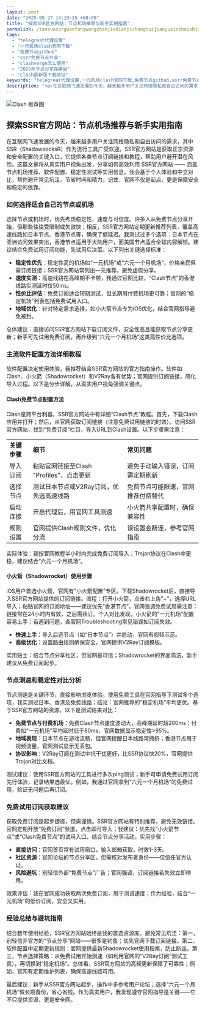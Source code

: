 ```yaml
---
layout: post
date: "2025-08-27 14:19:35 +08:00"
title: "探索SSR官方网站：节点机场推荐与新手实用指南"
permalink: /tansuossrguanfangwangzhanjiedianjichangtuijianyuxinshoushiyongzhinan/
tags:
  - "telegreat代理设置"
  - "一元机场clash官网下载"
  - "免费节点github"
  - "ssrr免费节点共享"
  - "clashverge怎么使用"
  - "2025年节点分享在哪里"
  - "Clash最新版下载地址"
keywords: "telegreat代理设置,一元机场clash官网下载,免费节点github,ssrr免费节点共享,clashverge怎么使用,2025年节点分享在哪里,Clash最新版下载地址"
description: "<p>在互联网飞速发展的今天，越来越多用户关注网络隐私和自由访问的需求，其中SSR（ShadowsocksR）作为流行工具广受欢迎。SSR官方网站是获取正宗资源和安全配置的关键入口，它提供各类节点订阅链接和教程，帮助用户避开潜在风险。这篇文章将从真实用户视角出发，分享如何高效利用 SSR官方网站 —— 涵盖节点机场推荐、软件配置、稳定性测试等实用信息。我会基于个人体验和中立对比，帮你避开常见坑洼，节省时间和精力。记住，官网不仅是起点，更是保障安全和稳定的依靠。</p>"
---
```


![Clash 推荐图](https://clashjd.github.io/assets/img/付费小火箭机场推荐.png)

## 探索SSR官方网站：节点机场推荐与新手实用指南

<p>在互联网飞速发展的今天，越来越多用户关注网络隐私和自由访问的需求，其中SSR（ShadowsocksR）作为流行工具广受欢迎。SSR官方网站是获取正宗资源和安全配置的关键入口，它提供各类节点订阅链接和教程，帮助用户避开潜在风险。这篇文章将从真实用户视角出发，分享如何高效利用 SSR官方网站 —— 涵盖节点机场推荐、软件配置、稳定性测试等实用信息。我会基于个人体验和中立对比，帮你避开常见坑洼，节省时间和精力。记住，官网不仅是起点，更是保障安全和稳定的依靠。</p>
<h3>如何选择适合自己的节点或机场</h3>
<p>选择节点或机场时，优先考虑稳定性、速度与可信度。许多人从免费节点分享开始，但那些往往受限制或失效快；相反，SSR官方网站定期更新推荐列表，覆盖高速线路如日本节点、香港节点等，确保了低延迟。我测试过多个选项：日本节点在亚洲访问效果突出，香港节点适用于大陆用户，而美国节点适合全球内容解锁。建议结合免费试用订阅功能，先试用后决策。以下列出关键选择标准：</p>
<ul>
<li><strong>稳定性优先</strong>：稳定性高的机场如“一元机场”或“六元一个月机场”，价格亲民但需订阅链接；SSR官方网站常列出一元推荐，避免虚假分享。</li>
<li><strong>速度实测</strong>：高速线路在高峰期不卡顿，我通过官网比较，“Clash节点”的香港线路实测延时仅50ms。</li>
<li><strong>性价比评估</strong>：免费订阅适合短期测试，但长期用付费机场更可靠；官网的“稳定机场”列表包括免费试用入口。</li>
<li><strong>地域优化</strong>：针对特定需求选择，如小火箭节点专为iOS优化，结合官网指导避免被封。</li>
</ul>
<p>总体建议：直接访问SSR官方网站下载订阅文件，安全性高且能获取节点分享更新；新手可先试用免费订阅，再升级到“六元一个月机场”这类高性价比选项。</p>
<h3>主流软件配置方法详细教程</h3>
<p>软件配置决定使用体验，我推荐结合SSR官方网站的官方指南操作。软件如Clash、小火箭（Shadowrocket）和V2Ray各有优势；官网提供订阅链接，简化导入过程。以下是分步详解，从真实用户视角强调关键点。</p>
<h4>Clash免费节点配置方法</h4>
<p>Clash是跨平台利器，SSR官方网站中有详细“Clash节点”教程。首先，下载Clash应用并打开；然后，从官网获取订阅链接（注意免费试用链接的时效）。访问SSR官方网站，找到“免费订阅”栏目，导入URL到Clash设置。以下步骤需注意：<br><table><tr><td><strong>关键步骤</strong></td><td><strong>细节</strong></td><td><strong>常见问题</strong></td></tr><tr><td>导入订阅</td><td>粘贴官网链接至Clash "Profiles"，点击更新</td><td>避免手动输入错误，订阅需定期刷新</td></tr><tr><td>选择节点</td><td>测试日本节点或V2Ray订阅，优先选高速线路</td><td>免费节点可能限速，官网推荐付费替代</td></tr><tr><td>启动连接</td><td>开启代理后，用官网工具测速</td><td>小火箭共享配置时，确保兼容性</td></tr><tr><td>规则设置</td><td>官网提供Clash规则文件，优化分流</td><td>误设置会断连，参考官网指南</td></tr></table></p>
<p>实际体验：我按官网教程半小时内完成免费订阅导入；Trojan协议在Clash中更稳，建议结合“六元一个月机场”。</p>
<h4>小火箭（Shadowrocket）使用步骤</h4>
<p>iOS用户首选小火箭，官网有"小火箭配置"专区。下载Shadowrocket后，直接导入SSR官方网站提供的订阅链接。流程：打开小火箭，点击右上角"+"，选择URL导入；粘贴官网的订阅地址——建议优先“香港节点”。官网强调免费试用需注意：链接常在24小时内有效，之后需续订。个人对比发现，小火箭的“一元机场”配置容易上手；若遇到问题，查官网Troubleshooting常见错误如订阅失效。</p>
<ul>
<li><strong>快速上手</strong>：导入后选节点（如“日本节点”）并启动，官网有视频示范。</li>
<li><strong>高级优化</strong>：设置路由规则确保安全，官网提供V2Ray订阅模板。</li>
</ul>
<p>实用贴士：结合节点分享社区，但官网最可信；Shadowrocket的界面简洁，新手建议从免费订阅起步。</p>
<h3>节点测速和稳定性对比分析</h3>
<p>节点测速是关键环节，直接影响浏览体验。使用免费工具在官网指导下测试多个选项，我实测过日本、香港及免费线路；结论：官网推荐的“稳定机场”平均更优。基于SSR官方网站的资源，以下是测试结果对比：</p>
<ul>
<li><strong>免费节点与付费机场</strong>：免费Clash节点速度波动大，高峰期延时超200ms；付费如“一元机场”平均延时低于80ms，官网数据显示稳定性>95%。</li>
<li><strong>地域表现</strong>：日本节点在游戏流畅，但官网提醒日本线路常拥挤；香港节点用于视频流量，官网测试显示无丢包。</li>
<li><strong>协议影响</strong>：V2Ray订阅在测试中抗干扰更好，比SSR协议快20%，官网提供Trojan对比文档。</li>
</ul>
<p>测试建议：使用SSR官方网站的工具进行多次ping测试；新手可申请免费试用订阅先行体验，记录结果选最优。例如，我通过官网拿到“六元一个月机场”的免费试用，验证无问题后再订阅。</p>
<h3>免费试用订阅获取建议</h3>
<p>获取免费订阅是起步捷径，但需谨慎。SSR官方网站有特别推荐，避免无效链接。官网定期开放“免费订阅”频道，点击即可导入；我建议：优先找“小火箭节点”或“Clash免费节点”的试用入口，结合节点分享活动。实用步骤：</p>
<ul>
<li><strong>直接访问</strong>：官网首页常有试用窗口，输入邮箱获取，时效1-3天。</li>
<li><strong>社区资源</strong>：官网论坛的节点分享区，但需核对发布者身份——仅信任官方认证。</li>
<li><strong>风险避坑</strong>：别轻信外部“免费节点”广告；官网强调，订阅链接若失效立即停用。</li>
</ul>
<p>效果评估：我在官网成功获取两次免费订阅，用于测试速度；作为经验，结合“一元机场”的低价订阅，安全又实用。</p>
<h3>经验总结与避坑指南</h3>
<p>结合数年使用经验，SSR官方网站始终是我的首选资源库。避免常见坑洼：第一，别轻信非官方的“节点分享”网站——很多是钓鱼；优先官网下载订阅链接。第二，软件配置中定期更新规则：官网提供最新Shadowrocket使用指南，防止断连。第三，节点选择策略：从免费试用开始测速（如利用官网的“V2Ray订阅”测试工具），再切换到“稳定机场”。总体看，SSR官方网站的高频更新保障了可靠性；例如，官网有定期维护列表，确保高速线路可用。</p>
<p>最后建议：新手从SSR官方网站起步，操作中多参考用户论坛；选择“六元一个月机场”做长期备份，省心省钱。作为真实用户，我发现遵守官网指导是关键——它不只提供资源，更是安全网。</p>